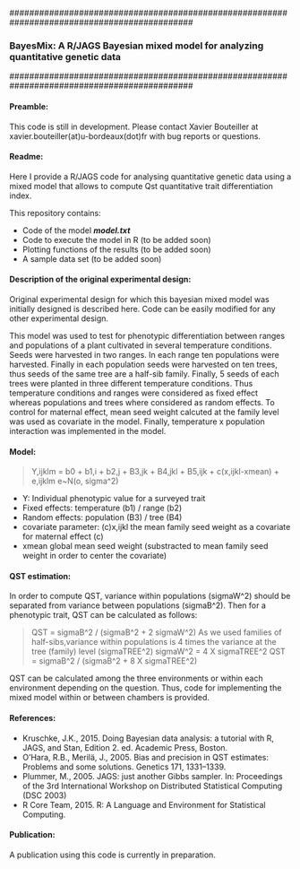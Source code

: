 #############################################################################################
### BayesMix: A R/JAGS Bayesian mixed model for analyzing quantitative genetic data 
#############################################################################################

#### Preamble:

This code is still in development. Please contact Xavier Bouteiller at xavier.bouteiller(at)u-bordeaux(dot)fr with bug reports or questions. 

#### Readme:

Here I provide a R/JAGS code for analysing quantitative genetic data using a mixed model that allows to compute Qst quantitative trait differentiation index.

This repository contains:
- Code of the model **_model.txt_**
- Code to execute the model in R (to be added soon)
- Plotting functions of the results (to be added soon)
- A sample data set (to be added soon)

#### Description of the original experimental design:

Original experimental design for which this bayesian mixed model was initially designed is described here. Code can be easily modified for any other experimental design.

This model was used to test for phenotypic differentiation between ranges and populations of a plant cultivated in several temperature conditions.
Seeds were harvested in two ranges. In each range ten populations were harvested. Finally in each population seeds were harvested on ten trees, thus seeds of the same tree are a half-sib family.
Finally, 5 seeds of each trees were planted in three different temperature conditions.
Thus temperature conditions and ranges were considered as fixed effect whereas populations and trees where considered as random effects.
To control for maternal effect, mean seed weight calcuted at the family level was used as covariate in the model.
Finally, temperature x population interaction was implemented in the model.

#### Model:

>Y,ijklm = b0 + b1,i + b2,j + B3,jk + B4,jkl + B5,ijk + c(x,ijkl-xmean) + e,ijklm
>e~N(o, sigma^2)

- Y: Individual phenotypic value for a surveyed trait
- Fixed effects: temperature (b1) / range (b2) 
- Random effects: population (B3) / tree (B4) 
- covariate parameter: (c)x,ijkl the mean family seed weight as a covariate for maternal effect (c)
- xmean global mean seed weight (substracted to  mean family seed weight in order to center the covariate)

#### QST estimation:

In order to compute QST, variance within populations (sigmaW^2) should be separated from variance between populations (sigmaB^2). Then for a phenotypic trait, QST can be calculated as follows:

>QST = sigmaB^2 / (sigmaB^2 + 2 sigmaW^2)
As we used families of half-sibs,variance within populations is 4 times the variance at the tree (family) level (sigmaTREE^2)
>sigmaW^2 = 4 X sigmaTREE^2
>QST = sigmaB^2 / (sigmaB^2 + 8 X sigmaTREE^2)

QST can be calculated among the three environments or within each environment depending on the question. Thus, code for implementing the mixed model within or between chambers is provided.

#### References:

- Kruschke, J.K., 2015. Doing Bayesian data analysis: a tutorial with R, JAGS, and Stan, Edition 2. ed. Academic Press, Boston.
- O’Hara, R.B., Merilä, J., 2005. Bias and precision in QST estimates: Problems and some solutions. Genetics 171, 1331–1339.
- Plummer, M., 2005. JAGS: just another Gibbs sampler. In: Proceedings of the 3rd International Workshop on Distributed Statistical Computing (DSC 2003)
- R Core Team, 2015. R: A Language and Environment for Statistical Computing.

#### Publication:
A publication using this code is currently in preparation.

